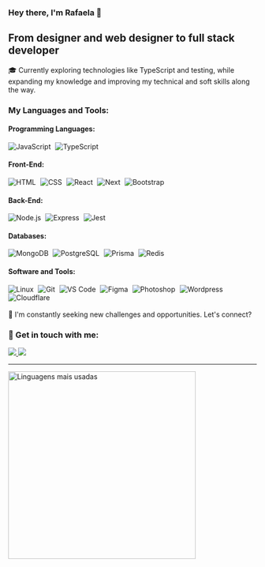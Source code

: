 ### Hey there, I'm Rafaela 👋
## From designer and web designer to full stack developer

🎓 Currently exploring technologies like TypeScript and testing, while expanding my knowledge and improving my technical and soft skills along the way.

### My Languages and Tools:

#### Programming Languages:
<div align="left">
  <img src="https://skills.thijs.gg/icons?i=js" title="JavaScript">
  <img width="1" />
  <img src="https://skills.thijs.gg/icons?i=typescript" title="TypeScript">
</div>

#### Front-End:
<div align="left">
  <img src="https://skills.thijs.gg/icons?i=html" title="HTML">
  <img width="1" />
  <img src="https://skills.thijs.gg/icons?i=css" title="CSS">
  <img width="1" />
  <img src="https://skills.thijs.gg/icons?i=react" title="React">
  <img width="1" />
  <img src="https://skills.thijs.gg/icons?i=next" title="Next">
  <img width="1" />
  <img src="https://skills.thijs.gg/icons?i=bootstrap" title="Bootstrap">
</div>

#### Back-End:
<div align="left">
  <img src="https://skills.thijs.gg/icons?i=nodejs" title="Node.js">
  <img width="1" />
  <img src="https://skills.thijs.gg/icons?i=express" title="Express">
  <img width="1" />
  <img src="https://skills.thijs.gg/icons?i=jest" title="Jest">
</div>

#### Databases:
<div align="left">
  <img src="https://skills.thijs.gg/icons?i=mongodb" title="MongoDB">
  <img width="1" />
  <img src="https://skills.thijs.gg/icons?i=postgresql" title="PostgreSQL">
  <img width="1" />
  <img src="https://skills.thijs.gg/icons?i=prisma" title="Prisma">
  <img width="1" />
  <img src="https://skills.thijs.gg/icons?i=redis" title="Redis">
</div>

#### Software and Tools:
<div align="left">
  <img src="https://skills.thijs.gg/icons?i=linux" title="Linux">
  <img width="1" />
  <img src="https://skills.thijs.gg/icons?i=git" title="Git">
  <img width="1" />
  <img src="https://skills.thijs.gg/icons?i=vscode" title="VS Code">
  <img width="1" />
  <img src="https://skills.thijs.gg/icons?i=figma" title="Figma">
  <img width="1" />
  <img src="https://skills.thijs.gg/icons?i=ps" title="Photoshop">
  <img width="1" />
  <img src="https://skills.thijs.gg/icons?i=wordpress" title="Wordpress">
  <img width="1" />
  <img src="https://skills.thijs.gg/icons?i=cloudflare" title="Cloudflare">
  <img width="1" />
</div>

</br>
💬 I'm constantly seeking new challenges and opportunities. Let's connect?

### 📧 Get in touch with me:
<a href="mailto:raafanobre@gmail.com">
    <img src="https://img.shields.io/badge/Gmail-D14836?style=for-the-badge&logo=gmail&logoColor=white" />
</a>
<a href="https://www.linkedin.com/in/rafaela-nobre/">
    <img src="https://img.shields.io/badge/LinkedIn-0077B5?style=for-the-badge&logo=linkedin&logoColor=white" />
</a>

</br>

---

<img width="380em" alt="Linguagens mais usadas" src="https://github-readme-stats.vercel.app/api/top-langs/?username=rafaelanobre&layout=compact&theme=dracula"/>
